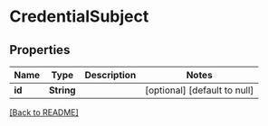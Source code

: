 # CredentialSubject

## Properties

| Name   | Type       | Description | Notes                        |
| ------ | ---------- | ----------- | ---------------------------- |
| **id** | **String** |             | [optional] [default to null] |

[[Back to README]](/README.md)